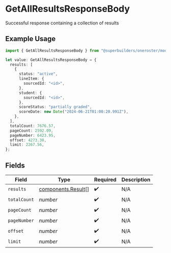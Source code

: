 # GetAllResultsResponseBody

Successful response containing a collection of results

## Example Usage

```typescript
import { GetAllResultsResponseBody } from "@superbuilders/oneroster/models/operations";

let value: GetAllResultsResponseBody = {
  results: [
    {
      status: "active",
      lineItem: {
        sourcedId: "<id>",
      },
      student: {
        sourcedId: "<id>",
      },
      scoreStatus: "partially graded",
      scoreDate: new Date("2024-06-21T01:00:20.991Z"),
    },
  ],
  totalCount: 7676.57,
  pageCount: 2592.09,
  pageNumber: 6423.95,
  offset: 4273.38,
  limit: 2267.56,
};
```

## Fields

| Field                                                    | Type                                                     | Required                                                 | Description                                              |
| -------------------------------------------------------- | -------------------------------------------------------- | -------------------------------------------------------- | -------------------------------------------------------- |
| `results`                                                | [components.Result](../../models/components/result.md)[] | :heavy_check_mark:                                       | N/A                                                      |
| `totalCount`                                             | *number*                                                 | :heavy_check_mark:                                       | N/A                                                      |
| `pageCount`                                              | *number*                                                 | :heavy_check_mark:                                       | N/A                                                      |
| `pageNumber`                                             | *number*                                                 | :heavy_check_mark:                                       | N/A                                                      |
| `offset`                                                 | *number*                                                 | :heavy_check_mark:                                       | N/A                                                      |
| `limit`                                                  | *number*                                                 | :heavy_check_mark:                                       | N/A                                                      |